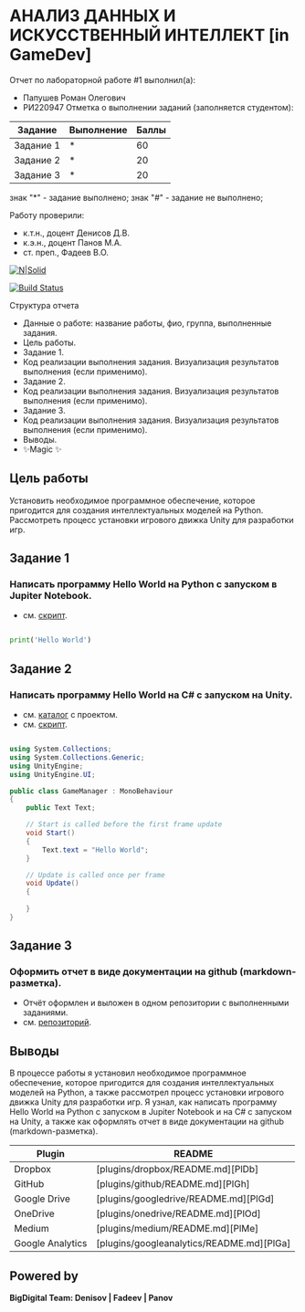 # АНАЛИЗ ДАННЫХ И ИСКУССТВЕННЫЙ ИНТЕЛЛЕКТ [in GameDev]
Отчет по лабораторной работе #1 выполнил(а):
- Папушев Роман Олегович
- РИ220947
Отметка о выполнении заданий (заполняется студентом):

| Задание | Выполнение | Баллы |
| ------ | ------ | ------ |
| Задание 1 | * | 60 |
| Задание 2 | * | 20 |
| Задание 3 | * | 20 |

знак "*" - задание выполнено; знак "#" - задание не выполнено;

Работу проверили:
- к.т.н., доцент Денисов Д.В.
- к.э.н., доцент Панов М.А.
- ст. преп., Фадеев В.О.

[![N|Solid](https://cldup.com/dTxpPi9lDf.thumb.png)](https://nodesource.com/products/nsolid)

[![Build Status](https://travis-ci.org/joemccann/dillinger.svg?branch=master)](https://travis-ci.org/joemccann/dillinger)

Структура отчета

- Данные о работе: название работы, фио, группа, выполненные задания.
- Цель работы.
- Задание 1.
- Код реализации выполнения задания. Визуализация результатов выполнения (если применимо).
- Задание 2.
- Код реализации выполнения задания. Визуализация результатов выполнения (если применимо).
- Задание 3.
- Код реализации выполнения задания. Визуализация результатов выполнения (если применимо).
- Выводы.
- ✨Magic ✨

## Цель работы
Установить необходимое программное обеспечение, которое пригодится для создания интеллектуальных моделей на Python. Рассмотреть процесс установки игрового движка Unity для разработки игр.

## Задание 1
### Написать программу Hello World на Python с запуском в Jupiter Notebook.

- см. [скрипт](https://github.com/LeonKote/DA-in-GameDev-lab1/blob/master/Anaconda/HelloWorld.ipynb).

```py

print('Hello World')

```

## Задание 2
### Написать программу Hello World на C# с запуском на Unity. 

- см. [каталог](https://github.com/LeonKote/DA-in-GameDev-lab1/blob/master/HelloWorld) с проектом.
- см. [скрипт](https://github.com/LeonKote/DA-in-GameDev-lab1/blob/master/HelloWorld/Assets/Scripts/GameManager.cs).

```cs

using System.Collections;
using System.Collections.Generic;
using UnityEngine;
using UnityEngine.UI;

public class GameManager : MonoBehaviour
{
    public Text Text;

    // Start is called before the first frame update
    void Start()
    {
        Text.text = "Hello World";
    }

    // Update is called once per frame
    void Update()
    {
        
    }
}

```

## Задание 3
### Оформить отчет в виде документации на github (markdown-разметка).

- Отчёт оформлен и выложен в одном репозитории с выполненными заданиями.
- см. [репозиторий](https://github.com/LeonKote/DA-in-GameDev-lab1/blob/master/README.md).

## Выводы

В процессе работы я установил необходимое программное обеспечение, которое пригодится для создания интеллектуальных моделей на Python, а также рассмотрел процесс установки игрового движка Unity для разработки игр. Я узнал, как написать программу Hello World на Python с запуском в Jupiter Notebook и на C# с запуском на Unity, а также как оформлять отчет в виде документации на github (markdown-разметка).


| Plugin | README |
| ------ | ------ |
| Dropbox | [plugins/dropbox/README.md][PlDb] |
| GitHub | [plugins/github/README.md][PlGh] |
| Google Drive | [plugins/googledrive/README.md][PlGd] |
| OneDrive | [plugins/onedrive/README.md][PlOd] |
| Medium | [plugins/medium/README.md][PlMe] |
| Google Analytics | [plugins/googleanalytics/README.md][PlGa] |

## Powered by

**BigDigital Team: Denisov | Fadeev | Panov**
